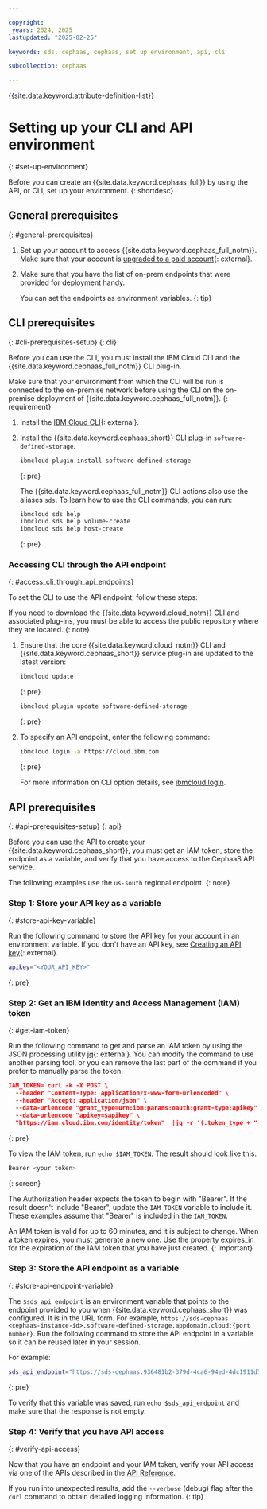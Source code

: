```yaml
---

copyright:
 years: 2024, 2025
lastupdated: "2025-02-25"

keywords: sds, cephaas, cephaas, set up environment, api, cli

subcollection: cephaas

---
```


{{site.data.keyword.attribute-definition-list}}

# Setting up your CLI and API environment
{: #set-up-environment}

Before you can create an {{site.data.keyword.cephaas_full}} by using the API, or CLI, set up your environment.
{: shortdesc}

## General prerequisites
{: #general-prerequisites}

1. Set up your account to access {{site.data.keyword.cephaas_full_notm}}. Make sure that your account is [upgraded to a paid account](/docs/account?topic=account-accountfaqs#changeacct){: external}.

2. Make sure that you have the list of on-prem endpoints that were provided for deployment handy.

   You can set the endpoints as environment variables.
   {: tip}


## CLI prerequisites
{: #cli-prerequisites-setup}
{: cli}

Before you can use the CLI, you must install the IBM Cloud CLI and the {{site.data.keyword.cephaas_full_notm}} CLI plug-in.


Make sure that your environment from which the CLI will be run is connected to the on-premise network before using the CLI on the on-premise deployment of {{site.data.keyword.cephaas_full_notm}}.
{: requirement}

1. Install the [IBM Cloud CLI](/docs/cli?topic=cli-getting-started){: external}.
1. Install the {{site.data.keyword.cephaas_short}} CLI plug-in `software-defined-storage`.

   ```sh
   ibmcloud plugin install software-defined-storage
   ```
   {: pre}

   The {{site.data.keyword.cephaas_full_notm}} CLI actions also use the aliases `sds`. To learn how to use the CLI commands, you can run:

   ```sh
   ibmcloud sds help
   ibmcloud sds help volume-create
   ibmcloud sds help host-create
   ```
   {: pre}



### Accessing CLI through the API endpoint
{: #access_cli_through_api_endpoints}

To set the CLI to use the API endpoint, follow these steps:

If you need to download the {{site.data.keyword.cloud_notm}} CLI and associated plug-ins, you must be able to access the public repository where they are located.
{: note}

1. Ensure that the core {{site.data.keyword.cloud_notm}} CLI and {{site.data.keyword.cephaas_short}} service plug-in are updated to the latest version:

   ```sh
   ibmcloud update
   ```
   {: pre}

   ```sh
   ibmcloud plugin update software-defined-storage
   ```
   {: pre}

1. To specify an API endpoint, enter the following command:

   ```sh
   ibmcloud login -a https://cloud.ibm.com
   ```
   {: pre}

   For more information on CLI option details, see [ibmcloud login](/docs/cli?topic=cli-ibmcloud_cli#ibmcloud_login).



## API prerequisites
{: #api-prerequisites-setup}
{: api}

Before you can use the API to create your {{site.data.keyword.cephaas_short}}, you must get an IAM token, store the endpoint as a variable, and verify that you have access to the CephaaS API service.

The following examples use the `us-south` regional endpoint.
{: note}

### Step 1: Store your API key as a variable
{: #store-api-key-variable}

Run the following command to store the API key for your account in an environment variable. If you don't have an API key, see [Creating an API key](/docs/account?topic=account-userapikey&interface=ui#create_user_key){: external}.

```bash
apikey="<YOUR_API_KEY>"
```
{: pre}

### Step 2: Get an IBM Identity and Access Management (IAM) token
{: #get-iam-token}

Run the following command to get and parse an IAM token by using the JSON processing utility [jq](https://stedolan.github.io/jq/){: external}. You can modify the command to use another parsing tool, or you can remove the last part of the command if you prefer to manually parse the token.

```json
IAM_TOKEN=`curl -k -X POST \
  --header "Content-Type: application/x-www-form-urlencoded" \
  --header "Accept: application/json" \
  --data-urlencode "grant_type=urn:ibm:params:oauth:grant-type:apikey" \
  --data-urlencode "apikey=$apikey" \
  "https://iam.cloud.ibm.com/identity/token"  |jq -r '(.token_type + " " + .access_token)'`
```
{: pre}

To view the IAM token, run ``echo $IAM_TOKEN``. The result should look like this:

```sh
Bearer <your token>
```
{: screen}

The Authorization header expects the token to begin with "Bearer". If the result doesn't include "Bearer", update the `IAM_TOKEN` variable to include it. These examples assume that "Bearer" is included in the `IAM_TOKEN`.

An IAM token is valid for up to 60 minutes, and it is subject to change. When a token expires, you must generate a new one. Use the property expires_in for the expiration of the IAM token that you have just created.
{: important}

### Step 3: Store the API endpoint as a variable
{: #store-api-endpoint-variable}

The `$sds_api_endpoint` is an environment variable that points to the endpoint provided to you when {{site.data.keyword.cephaas_short}} was configured. It is in the URL form. For example, `https://sds-cephaas.<cephaas-instance-id>.software-defined-storage.appdomain.cloud:{port number}`. Run the following command to store the API endpoint in a variable so it can be reused later in your session.

For example:

```sh
sds_api_endpoint="https://sds-cephaas.936481b2-379d-4ca6-94ed-4dc1911d749f.software-defined-storage.appdomain.cloud:33173"
```
{: pre}

To verify that this variable was saved, run ``echo $sds_api_endpoint`` and make sure that the response is not empty.



### Step 4: Verify that you have API access
{: #verify-api-access}

Now that you have an endpoint and your IAM token, verify your API access via one of the APIs described in the [API Reference](/docs/cephaas?topic=cephaas-about-api).

If you run into unexpected results, add the `--verbose` (debug) flag after the `curl` command to obtain detailed logging information. 
{: tip}
